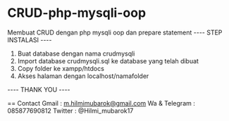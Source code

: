 # CRUD-php-mysqli-oop
Membuat CRUD dengan php mysqli oop dan prepare statement
---- STEP INSTALASI ----
1. Buat database dengan nama crudmysqli
2. Import database crudmysqli.sql ke database yang telah dibuat
3. Copy folder ke xampp/htdocs
4. Akses halaman dengan localhost/namafolder


---- THANK YOU ----

== Contact
Gmail         : m.hilmimubarok@gmail.com
Wa & Telegram : 085877690812
Twitter       : @Hilmi_mubarok17
